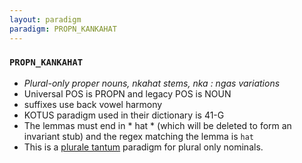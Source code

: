 ```yaml
---
layout: paradigm
paradigm: PROPN_KANKAHAT
---
```

### ` PROPN_KANKAHAT `

* _Plural-only proper nouns, nkahat stems, nka : ngas variations_
* Universal POS is PROPN and legacy POS is NOUN
* suffixes use back vowel harmony
* KOTUS paradigm used in their dictionary is 41-G
* The lemmas must end in * hat * (which will be deleted to form an invariant stub) and the regex matching the lemma is ` hat `
* This is a [plurale tantum](https://en.wikipedia.org/wiki/Plurale_tantum) paradigm for plural only nominals.
